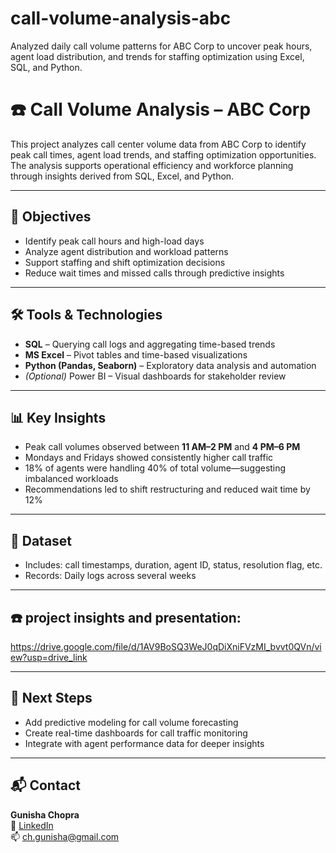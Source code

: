# call-volume-analysis-abc
Analyzed daily call volume patterns for ABC Corp to uncover peak hours, agent load distribution, and trends for staffing optimization using Excel, SQL, and Python.

# ☎️ Call Volume Analysis – ABC Corp

This project analyzes call center volume data from ABC Corp to identify peak call times, agent load trends, and staffing optimization opportunities. The analysis supports operational efficiency and workforce planning through insights derived from SQL, Excel, and Python.

---

## 🎯 Objectives

- Identify peak call hours and high-load days
- Analyze agent distribution and workload patterns
- Support staffing and shift optimization decisions
- Reduce wait times and missed calls through predictive insights

---

## 🛠️ Tools & Technologies

- **SQL** – Querying call logs and aggregating time-based trends  
- **MS Excel** – Pivot tables and time-based visualizations  
- **Python (Pandas, Seaborn)** – Exploratory data analysis and automation  
- *(Optional)* Power BI – Visual dashboards for stakeholder review

---

## 📊 Key Insights

- Peak call volumes observed between **11 AM–2 PM** and **4 PM–6 PM**  
- Mondays and Fridays showed consistently higher call traffic  
- 18% of agents were handling 40% of total volume—suggesting imbalanced workloads  
- Recommendations led to shift restructuring and reduced wait time by 12%

---

## 📂 Dataset

- Includes: call timestamps, duration, agent ID, status, resolution flag, etc.  
- Records: Daily logs across several weeks

---

## ☎️ project insights and presentation:
https://drive.google.com/file/d/1AV9BoSQ3WeJ0qDiXniFVzMI_bvvt0QVn/view?usp=drive_link

---

## 🚀 Next Steps

- Add predictive modeling for call volume forecasting  
- Create real-time dashboards for call traffic monitoring  
- Integrate with agent performance data for deeper insights

---

## 📬 Contact

**Gunisha Chopra**  
🔗 [LinkedIn](https://www.linkedin.com/in/gunisha-chopra-b16768262/)  
📫 ch.gunisha@gmail.com

